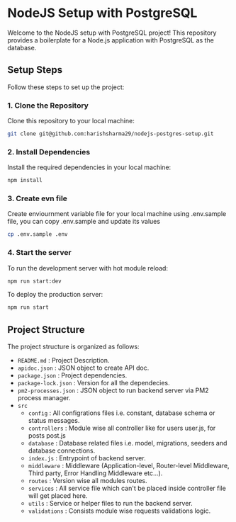 # NodeJS Setup with PostgreSQL

Welcome to the NodeJS setup with PostgreSQL project! This repository provides a boilerplate for a Node.js application with PostgreSQL as the database.

## Setup Steps

Follow these steps to set up the project:

### 1. Clone the Repository

Clone this repository to your local machine:

```bash
git clone git@github.com:harishsharma29/nodejs-postgres-setup.git
```

### 2. Install Dependencies

Install the required dependencies in your local machine:

```bash
npm install
```

### 3. Create evn file

Create enviournment variable file for your local machine using .env.sample file, you can copy .env.sample and update its values

```bash
cp .env.sample .env
```

### 4. Start the server

To run the development server with hot module reload:

```bash
npm run start:dev
```

To deploy the production server:

```bash
npm run start
```

## Project Structure

The project structure is organized as follows:

* `README.md` : Project Description.
* `apidoc.json` : JSON object to create API doc.
* `package.json` : Project dependencies.
* `package-lock.json` : Version for all the dependecies.
* `pm2-processes.json` : JSON object to run backend server via PM2 process manager.
* `src`
    * `config` : All configrations files i.e. constant, database schema or status messages.
    * `controllers` : Module wise all controller like for users user.js, for posts post.js
    * `database` : Database related files i.e. model, migrations, seeders and database connections.
    * `index.js` : Entrypoint of backend server.
    * `middleware` : Middleware (Application-level, Router-level Middleware, Third party, Error Handling Middleware etc...).
    * `routes` : Version wise all modules routes.
    * `services` : All service file which can't be placed inside controller file will get placed here.
    * `utils` : Service or helper files to run the backend server.
    * `validations` : Consists module wise requests validations logic.